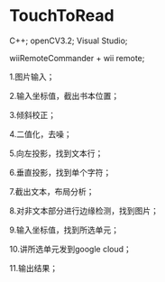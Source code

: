 # TouchToRead
C++;
openCV3.2;
Visual Studio;


wiiRemoteCommander + wii remote;



1.图片输入；

2.输入坐标值，截出书本位置；

3.倾斜校正；

4.二值化，去噪；

5.向左投影，找到文本行；

6.垂直投影，找到单个字符；

7.截出文本，布局分析；

8.对非文本部分进行边缘检测，找到图片；

9.输入坐标值，找到所选单元；

10.讲所选单元发到google cloud；

11.输出结果；
